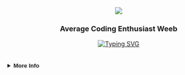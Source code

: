 <div align="center">
  <img src="https://cdn.discordapp.com/attachments/1044425725291286579/1097400975339311144/image_3.png" />
  <p align="center" style="font-family: 'Product Sans', sans-serif;"><h3><b>Average Coding Enthusiast Weeb</b></h3></p>
  <a href="https://git.io/typing-svg"><img src="https://readme-typing-svg.demolab.com?font=Fira+Code&duration=2000&pause=1000&color=C75EF7&background=6AFFFD00&center=true&width=435&lines=Coding+with+Coffee+(%E3%85%85%C2%B4+%CB%98+%60)%E2%99%A1;Minor(bug)+%3F+Smash(the+bug)%EF%BC%88*%C2%B4%E2%96%BD%EF%BD%80*%EF%BC%89;Hypercarry+your+project!+(%E0%B8%87'%CC%80-'%CC%81)%E0%B8%87" alt="Typing SVG" /></a>
  <br>
</div>

<br>
<br>

<details>
  <br>
  <summary style="font-family: 'Product Sans', sans-serif; font-size: small;"><b>More Info</b></summary>
  <div align="center">
    <table>
      <tr>
        <img height="140px" style="padding: 5px;"
          src="https://github-readme-stats-sigma-five.vercel.app/api?username=NameLessAth&show_icons=true&theme=midnight-purple&include_all_commits=true&count_private=true" />
      </tr>
      <tr>
        <img height="140px" style="padding: 5px;"
          src="https://github-readme-stats-sigma-five.vercel.app/api/top-langs/?username=NameLessAth&theme=midnight-purple&hide_border=false&include_all_commits=true&count_private=true&layout=compact" />
      </tr>
    </table>
  </div>
</details>

